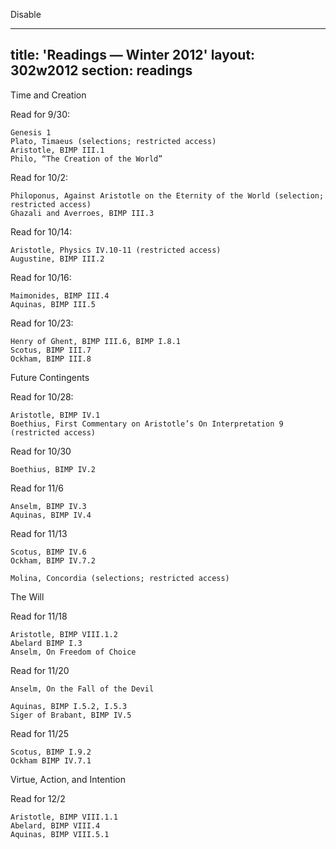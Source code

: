 Disable

---
title: 'Readings — Winter 2012'
layout: 302w2012 
section: readings
---




Time and Creation

Read for 9/30:

    Genesis 1
    Plato, Timaeus (selections; restricted access)
    Aristotle, BIMP III.1
    Philo, “The Creation of the World”

Read for 10/2:

    Philoponus, Against Aristotle on the Eternity of the World (selection; restricted access)
    Ghazali and Averroes, BIMP III.3

Read for 10/14:

    Aristotle, Physics IV.10-11 (restricted access)
    Augustine, BIMP III.2

Read for 10/16:

    Maimonides, BIMP III.4
    Aquinas, BIMP III.5

Read for 10/23:

    Henry of Ghent, BIMP III.6, BIMP I.8.1
    Scotus, BIMP III.7
    Ockham, BIMP III.8

Future Contingents

Read for 10/28:

    Aristotle, BIMP IV.1
    Boethius, First Commentary on Aristotle’s On Interpretation 9 (restricted access)

Read for 10/30

    Boethius, BIMP IV.2

Read for 11/6

    Anselm, BIMP IV.3
    Aquinas, BIMP IV.4

Read for 11/13

    Scotus, BIMP IV.6
    Ockham, BIMP IV.7.2

    Molina, Concordia (selections; restricted access)

The Will

Read for 11/18

    Aristotle, BIMP VIII.1.2
    Abelard BIMP I.3
    Anselm, On Freedom of Choice

Read for 11/20

    Anselm, On the Fall of the Devil

    Aquinas, BIMP I.5.2, I.5.3
    Siger of Brabant, BIMP IV.5

Read for 11/25

    Scotus, BIMP I.9.2
    Ockham BIMP IV.7.1

Virtue, Action, and Intention

Read for 12/2

    Aristotle, BIMP VIII.1.1
    Abelard, BIMP VIII.4
    Aquinas, BIMP VIII.5.1


